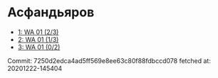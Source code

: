 # Асфандьяров
- [1: WA 01 (2/3)](1.md)
- [2: WA 01 (1/3)](2.md)
- [3: WA 01 (0/2)](3.md)

Commit: 7250d2edca4ad5ff569e8ee63c80f88fdbccd078
 fetched at: 20201222-145404
